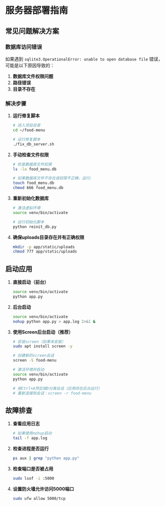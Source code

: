 # 服务器部署指南

## 常见问题解决方案

### 数据库访问错误

如果遇到 `sqlite3.OperationalError: unable to open database file` 错误，可能是以下原因导致的：

1. **数据库文件权限问题**
2. **路径错误**
3. **目录不存在**

### 解决步骤

1. **运行修复脚本**

   ```bash
   # 进入项目目录
   cd ~/food-menu
   
   # 运行修复脚本
   ./fix_db_server.sh
   ```

2. **手动检查文件权限**

   ```bash
   # 检查数据库文件权限
   ls -la food_menu.db
   
   # 如果数据库文件不存在或权限不正确，运行:
   touch food_menu.db
   chmod 666 food_menu.db
   ```

3. **重新初始化数据库**

   ```bash
   # 激活虚拟环境
   source venv/bin/activate
   
   # 运行初始化脚本
   python reinit_db.py
   ```

4. **确保uploads目录存在并有正确权限**

   ```bash
   mkdir -p app/static/uploads
   chmod 777 app/static/uploads
   ```

## 启动应用

1. **直接启动（前台）**

   ```bash
   source venv/bin/activate
   python app.py
   ```

2. **后台启动**

   ```bash
   source venv/bin/activate
   nohup python app.py > app.log 2>&1 &
   ```

3. **使用Screen后台启动（推荐）**

   ```bash
   # 安装screen（如果未安装）
   sudo apt install screen -y
   
   # 创建新的screen会话
   screen -S food-menu
   
   # 激活环境并启动
   source venv/bin/activate
   python app.py
   
   # 按Ctrl+A然后按D分离会话（应用将在后台运行）
   # 重新连接到会话：screen -r food-menu
   ```

## 故障排查

1. **查看应用日志**

   ```bash
   # 如果使用nohup启动
   tail -f app.log
   ```

2. **检查进程是否运行**

   ```bash
   ps aux | grep "python app.py"
   ```

3. **检查端口是否被占用**

   ```bash
   sudo lsof -i :5000
   ```

4. **设置防火墙允许访问5000端口**

   ```bash
   sudo ufw allow 5000/tcp
   ```
